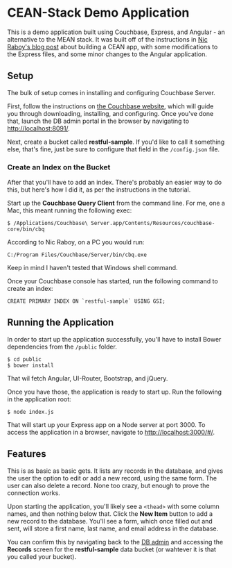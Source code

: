 # CEAN-Stack Demo Application

This is a demo application built using Couchbase, Express, and Angular - an alternative to the MEAN stack.  It was built off of the instructions in [Nic Raboy's blog post](https://blog.nraboy.com/2015/10/create-a-full-stack-app-using-node-js-couchbase-server/) about building a CEAN app, with some modifications to the Express files, and some minor changes to the Angular application.

## Setup

The bulk of setup comes in installing and configuring Couchbase Server.  

First, follow the instructions on [the Couchbase website](http://www.couchbase.com/get-started-developing-nosql#Download_Couchbase_Server), which will guide you through downloading, installing, and configuring.  Once you've done that, launch the DB admin portal in the browser by navigating to [http://localhost:8091/](http://localhost:8091/).

Next, create a bucket called **restful-sample**.  If you'd like to call it something else, that's fine, just be sure to configure that field in the `/config.json` file.  

### Create an Index on the Bucket

After that you'll have to add an index.  There's probably an easier way to do this, but here's how I did it, as per the instructions in the tutorial.

Start up the **Couchbase Query Client** from the command line.  For me, one a Mac, this meant running the following exec:
 
	$ /Applications/Couchbase\ Server.app/Contents/Resources/couchbase-core/bin/cbq
	
According to Nic Raboy, on a PC you would run:

	C:/Program Files/Couchbase/Server/bin/cbq.exe
	
Keep in mind I haven't tested that Windows shell command.

Once your Couchbase console has started, run the following command to create an index:

	CREATE PRIMARY INDEX ON `restful-sample` USING GSI;
	
## Running the Application

In order to start up the application successfully, you'll have to install Bower dependencies from the `/public` folder.

	$ cd public
	$ bower install
	
That wil fetch Angular, UI-Router, Bootstrap, and jQuery.

Once you have those, the application is ready to start up.  Run the following in the application root:

	$ node index.js
	
That will start up your Express app on a Node server at port 3000.  To access the application in a browser, navigate to [http://localhost:3000/#/](http://localhost:3000/#/).

## Features

This is as basic as basic gets.  It lists any records in the database, and gives the user the option to edit or add a new record, using the same form.  The user can also delete a record.  None too crazy, but enough to prove the connection works.

Upon starting the application, you'll likely see a `<thead>` with some column names, and then nothing below that.  Click the **New Item** button to add a new record to the database.  You'll see a form, which once filled out and sent, will store a first name, last name, and email address in the database.

You can confirm this by navigating back to the [DB admin](http://localhost:8091/) and accessing the **Records** screen for the **restful-sample** data bucket (or wahtever it is that you called your bucket).